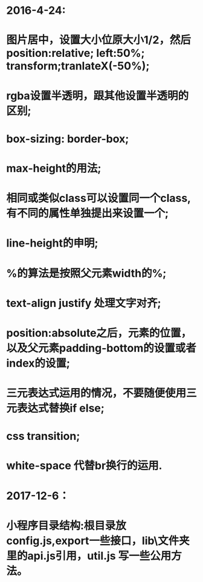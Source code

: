 # 2016-4-24:
# 图片居中，设置大小位原大小1/2，然后position:relative; left:50%; transform;tranlateX(-50%);
# rgba设置半透明，跟其他设置半透明的区别;
# box-sizing: border-box;
# max-height的用法;
# 相同或类似class可以设置同一个class,有不同的属性单独提出来设置一个;
# line-height的申明;
# <meta name="viewport" content="width=device-width, initial-scale=1, maximum-scale=1, minimum-scale=1, user-scalable=no"> 
# %的算法是按照父元素width的%;
# text-align justify 处理文字对齐;
# position:absolute之后，元素的位置，以及父元素padding-bottom的设置或者index的设置;
# 三元表达式运用的情况，不要随便使用三元表达式替换if else;
# css transition;
# white-space 代替br换行的运用.

# 2017-12-6：
# 小程序目录结构:根目录放config.js,export一些接口，lib\文件夹里的api.js引用，util.js 写一些公用方法。

